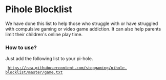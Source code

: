 # Pihole Blocklist
<p>We have done this list to help those who struggle with or have struggled with compulsive gaming or video game addiction. It can also help parents limit their children's online play time.</p>

### How to use?
  Just add the following list to your pi-hole.

  <code> https://raw.githubusercontent.com/stopgaming/pihole-blocklist/master/game.txt </code>

